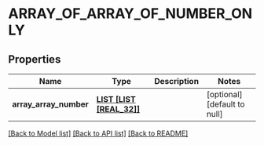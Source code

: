 # ARRAY_OF_ARRAY_OF_NUMBER_ONLY

## Properties
Name | Type | Description | Notes
------------ | ------------- | ------------- | -------------
**array_array_number** | [**LIST [LIST [REAL_32]]**](LIST.md) |  | [optional] [default to null]

[[Back to Model list]](../README.md#documentation-for-models) [[Back to API list]](../README.md#documentation-for-api-endpoints) [[Back to README]](../README.md)


